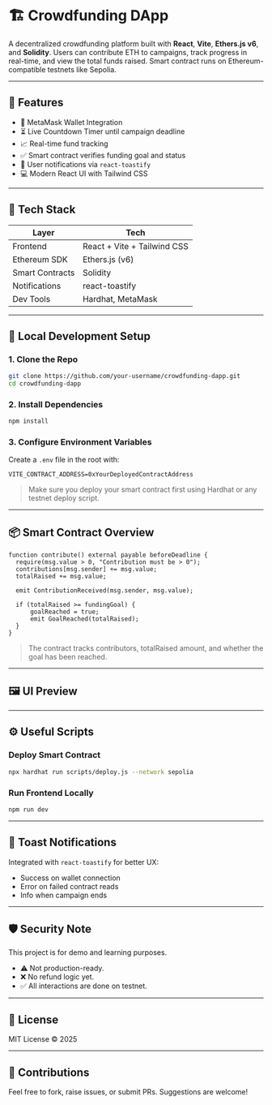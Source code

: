 # 🏗️ Crowdfunding DApp

A decentralized crowdfunding platform built with **React**, **Vite**, **Ethers.js v6**, and **Solidity**. Users can contribute ETH to campaigns, track progress in real-time, and view the total funds raised. Smart contract runs on Ethereum-compatible testnets like Sepolia.

---

## 🚀 Features

- 🦊 MetaMask Wallet Integration
- ⏳ Live Countdown Timer until campaign deadline
- 📈 Real-time fund tracking
- ✅ Smart contract verifies funding goal and status
- 🔔 User notifications via `react-toastify`
- 💻 Modern React UI with Tailwind CSS

---

## 🧱 Tech Stack

| Layer          | Tech                          |
|----------------|-------------------------------|
| Frontend       | React + Vite + Tailwind CSS   |
| Ethereum SDK   | Ethers.js (v6)                |
| Smart Contracts| Solidity                      |
| Notifications  | react-toastify                |
| Dev Tools      | Hardhat, MetaMask             |

---

## 🧪 Local Development Setup

### 1. Clone the Repo

```bash
git clone https://github.com/your-username/crowdfunding-dapp.git
cd crowdfunding-dapp
```

### 2. Install Dependencies

```bash
npm install
```

### 3. Configure Environment Variables

Create a `.env` file in the root with:

```env
VITE_CONTRACT_ADDRESS=0xYourDeployedContractAddress
```

> Make sure you deploy your smart contract first using Hardhat or any testnet deploy script.

---

## 📦 Smart Contract Overview

```solidity
function contribute() external payable beforeDeadline {
  require(msg.value > 0, "Contribution must be > 0");
  contributions[msg.sender] += msg.value;
  totalRaised += msg.value;

  emit ContributionReceived(msg.sender, msg.value);

  if (totalRaised >= fundingGoal) {
      goalReached = true;
      emit GoalReached(totalRaised);
  }
}
```

> The contract tracks contributors, totalRaised amount, and whether the goal has been reached.

---

## 🖼️ UI Preview


---

## ⚙️ Useful Scripts

### Deploy Smart Contract

```bash
npx hardhat run scripts/deploy.js --network sepolia
```

### Run Frontend Locally

```bash
npm run dev
```

---

## 🔔 Toast Notifications

Integrated with `react-toastify` for better UX:

* Success on wallet connection
* Error on failed contract reads
* Info when campaign ends

---

## 🛡️ Security Note

This project is for demo and learning purposes.

* ⚠️ Not production-ready.
* ❌ No refund logic yet.
* ✅ All interactions are done on testnet.

---

## 📜 License

MIT License © 2025

---

## 🤝 Contributions

Feel free to fork, raise issues, or submit PRs. Suggestions are welcome!

```
